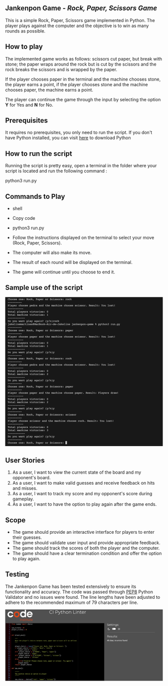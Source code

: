 ## Jankenpon Game - *Rock, Paper, Scissors Game*

This is a simple Rock, Paper, Scissors game implemented in Python. The player plays against the computer and the objective is to win as many rounds as possible.

## How to play

The implemented game works as follows: scissors cut paper, but break with stone; the paper wraps around the rock but is cut by the scissors and the rock breaks the scissors and is wrapped by the paper.

If the player chooses paper in the terminal and the machine chooses stone, the player earns a point, if the player chooses stone and the machine chooses paper, the machine earns a point.

The player can continue the game through the input by selecting the option **Y** for Yes and **N** for No.

## Prerequisites

It requires no prerequisites, you only need to run the script. If you don't have Python installed, you can visit [here](https://www.python.org/downloads/) to download Python

## How to run the script

Running the script is pretty easy, open a terminal in the folder where your script is located and run the following command :

python3 run.py

## Commands to Play

- shell
- Copy code
- python3 run.py
- Follow the instructions displayed on the terminal to select your move (Rock, Paper, Scissors).

- The computer will also make its move.

- The result of each round will be displayed on the terminal.

- The game will continue until you choose to end it.

## Sample use of the script

![run.python Screenshot](https://github.com/jmartinesdev/jankenpon-game/blob/main/images/jankenpon-game.png)

## User Stories

1. As a user, I want to view the current state of the board and my opponent's board.
2. As a user, I want to make valid guesses and receive feedback on hits and misses.
3. As a user, I want to track my score and my opponent's score during gameplay.
4. As a user, I want to have the option to play again after the game ends.

## Scope

* The game should provide an interactive interface for players to enter their guesses.
* The game should validate user input and provide appropriate feedback.
* The game should track the scores of both the player and the computer.
* The game should have a clear termination condition and offer the option to play again.

## Testing 

The Jankenpon Game has been tested extensively to ensure its functionality and accuracy. The code was passed through [PEP8](https://pep8ci.herokuapp.com/#) Python Validator and no issues were found. The line lengths have been adjusted to adhere to the recommended maximum of 79 characters per line.

![testing Screenshot](https://github.com/jmartinesdev/jankenpon-game/blob/main/images/No-errors.png)


